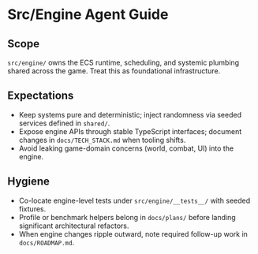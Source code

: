 # Src/Engine Agent Guide

## Scope
`src/engine/` owns the ECS runtime, scheduling, and systemic plumbing shared across the game. Treat this as foundational infrastructure.

## Expectations
- Keep systems pure and deterministic; inject randomness via seeded services defined in `shared/`.
- Expose engine APIs through stable TypeScript interfaces; document changes in `docs/TECH_STACK.md` when tooling shifts.
- Avoid leaking game-domain concerns (world, combat, UI) into the engine.

## Hygiene
- Co-locate engine-level tests under `src/engine/__tests__/` with seeded fixtures.
- Profile or benchmark helpers belong in `docs/plans/` before landing significant architectural refactors.
- When engine changes ripple outward, note required follow-up work in `docs/ROADMAP.md`.
